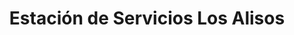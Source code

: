 ---
title: "Estación de Servicios Los Alisos"
url: /caracas/estacion-de-servicios-los-alisos/
shop: piezas de automóviles
---